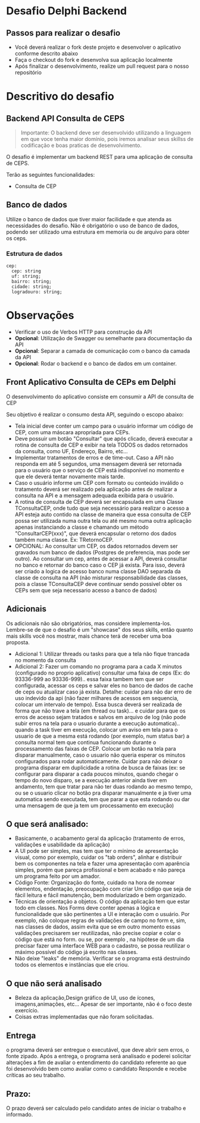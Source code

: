 # Desafio Delphi Backend

## Passos para realizar o desafio

- Você deverá realizar o fork deste projeto e desenvolver o aplicativo conforme descrito abaixo
- Faça o checkout do fork e desenvolva sua aplicação localmente
- Após finalizar o desenvolvimento, realize um pull request para o nosso repositório

# Descritivo do desafio

## Backend API Consulta de CEPS

> Importante: O backend deve ser desenvolvido utilizando a linguagem em que voce tenha maior domínio, pois iremos analisar seus skillss de codificação e boas praticas de desenvolvimento.

O desafio é implementar um backend REST para uma aplicação de consulta de CEPS.

Terão as seguintes funcionalidades:
  
  - Consulta de CEP

## Banco de dados
Utilize o banco de dados que tiver maior facilidade e que atenda as necessidades do desafio. Não é obrigatório o uso de banco de dados, podendo ser utilizado uma estrutura em memoria ou de arquivo para obter os ceps.

### Estrutura de dados

  ```
  cep:
    cep: string
    uf: string;
    bairro: string;
    cidade: string;
    logradouro: string;    
  ```


# Observações
- Verificar o uso de Verbos HTTP para construção da API
- **Opcional**: Utilização de Swagger ou semelhante para documentação da API
- **Opcional**: Separar a camada de comunicação com o banco da camada da API
- **Opcional**: Rodar o backend e o banco de dados em um container.

## Front Aplicativo Consulta de CEPs em Delphi

O desenvolvimento do aplicativo consiste em consumir a API de consulta de CEP

Seu objetivo é realizar o consumo desta API, seguindo o escopo abaixo:

- Tela inicial deve conter um campo para o usuário informar um código de CEP, com uma máscara apropriada para CEPs.
- Deve possuir um botão "Consultar" que após clicado, deverá executar a rotina de consulta de CEP e exibir na tela TODOS os dados retornados da consulta, como UF, Endereço, Bairro, etc...
- Implementar tratamentos de erros e de time-out. Caso a API não responda em até 5 segundos, uma mensagem deverá ser retornada para o usuário que o serviço de CEP está indisponível no momento e que ele deverá tentar novamente mais tarde. 
- Caso o usuário informe um CEP com formato ou conteúdo inválido o tratamento deverá ser realizado pela aplicação antes de realizar a consulta na API e a mensagem adequada exibida para o usuário.
- A rotina de consulta de CEP deverá ser encapsulada em uma Classe TConsultaCEP, onde tudo que seja necessário para realizar o acesso a API esteja auto contido na classe de maneira que essa consulta de CEP possa ser utilizada numa outra tela ou até mesmo numa outra aplicação apenas instanciando a classe e chamando um método "ConsultarCEP(xxx)", que deverá encapsular o retorno dos dados também numa classe. Ex: TRetornoCEP.
- OPCIONAL: Ao consultar um CEP, os dados retornados devem ser gravados num banco de dados (Postgres de preferencia, mas pode ser outro). Ao consultar um cep, antes de acessar a API, deverá consultar no banco e retornar do banco caso o CEP já exista. Para isso, deverá ser criado a logica de acesso banco numa classe DAO separada da classe de consulta na API (não misturar responsabilidade das classes, pois a classe TConsultaCEP deve continuar sendo possivel obter os CEPs sem que seja necessario acesso a banco de dados)

## Adicionais 

Os adicionais não são obrigatórios, mas considere implementa-los. Lembre-se de que o desafio é um "showcase" dos seus skills, então quanto mais skills você nos mostrar, mais chance terá de receber uma boa proposta.

- Adicional 1: Utilizar threads ou tasks para que a tela não fique trancada no momento da consulta
- Adicional 2: Fazer um comando no programa para a cada X minutos (configurado no proprio aplicativo) consultar uma faixa de ceps (Ex: do 93336-999 ao 93336-999).. essa faixa tambem tem que ser configurada, acessar os ceps e salvar eles no banco de dados de cache de ceps ou atualizar caso já exista.  Detalhe: cuidar para não dar erro de uso indevido da api (não fazer milhares de acessos em sequencia, colocar um intervalo de tempo). Essa busca deverá ser realizada de forma que não trave a tela (em thread ou task)... e cuidar para que os erros de acesso sejam tratados e salvos em arquivo de log (não pode subir erros na tela para o usuario durante a execução automatica).. quando a task tiver em execução, colocar um aviso em tela para o usuario de que a mesma está rodando (por exemplo, num status bar) a consulta normal tem que continua funcionando durante o processamento das faixas de CEP. Colocar um botão na tela para disparar manualmente, caso o usuario não queria esperar os minutos configurados para rodar automaticamente. Cuidar para não deixar o programa disparar em duplicidade a rotina de busca de faixas (ex: se configurar para disparar a cada poucos minutos, quando chegar o tempo do novo disparo, se a execução anterior ainda tiver em andamento, tem que tratar para não ter duas rodando ao mesmo tempo, ou se o usuario clicar no botão pra disparar manualmente e ja tiver uma automatica sendo executada, tem que parar a que esta rodando ou dar uma mensagem de que ja tem um processamento em execução)


## O que será analisado:
- Basicamente, o acabamento geral da aplicação (tratamento de erros, validações e usabilidade da aplicação)
- A UI pode ser simples, mas tem que ter o mínimo de apresentação visual, como por exemplo, cuidar os "tab orders", 
  alinhar e distribuir bem os componentes na tela e fazer uma apresentação com aparência simples, porém que pareça profissional e 
  bem acabado e não pareça um programa feito por um amador.
- Código Fonte: Organização do fonte, cuidado na hora de nomear elementos, endentação, preocupação com criar 
  Um código que seja de fácil leitura e fácil manutenção, bem modularizado e bem organizado.
- Técnicas de orientação a objetos. O código da aplicação tem que estar todo em classes. Nos Forms deve conter 
  apenas a lógica e funcionalidade que são pertinentes a UI e interação com o usuário. Por exemplo, não coloque regras 
  de validações de campo no form e, sim, nas classes de dados, assim evita que se em outro momento essas validações 
  precisarem ser reutilizadas, não precise copiar e colar o código que está no form. ou se, por exemplo , na hipótese de um dia precisar fazer 
  uma interface WEB para o cadastro, se possa reutilizar o máximo possível do código já escrito nas classes. 
- Não deixe "leaks" de memória. Verificar se o programa está destruindo todos os elementos e instâncias que ele criou.​


## O que não será analisado
- Beleza da aplicação,Design gráfico de UI, uso de ícones, imagens,animações, etc... Apesar de ser importante, não é o foco deste exercício.
- Coisas extras implementadas que não foram solicitadas.
  
## Entrega
o programa deverá ser entregue o executável, que deve abrir sem erros, o fonte zipado. Após a entrega, o programa será analisado e poderei solicitar alterações a fim de avaliar o entendimento do candidato referente ao que foi desenvolvido bem como avaliar como o candidato Responde e recebe críticas ao seu trabalho.

## Prazo: 
O prazo deverá ser calculado pelo candidato antes de iniciar o trabalho e informado.

